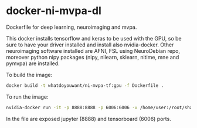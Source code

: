 # docker-ni-mvpa-dl
Dockerfile for deep learning, neuroimaging and mvpa.

This docker installs tensorflow and keras to be used with the GPU, so be sure to have your driver installed and install also nvidia-docker.
Other neuroimaging software installed are AFNI, FSL using NeuroDebian repo, moreover python nipy packages (nipy, nilearn, sklearn, nitime, mne and pymvpa) are installed.

To build the image:
```bash
docker build -t whatdoyouwant/ni-mvpa-tf:gpu -f Dockerfile .
```

To run the image:
```bash
nvidia-docker run -it -p 8888:8888 -p 6006:6006 -v /home/user:/root/sharedfolder whatdoyouwant/ni-mvpa-tf:gpu bash
```
In the file are exposed jupyter (8888) and tensorboard (6006) ports.
